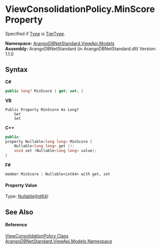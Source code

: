 # ViewConsolidationPolicy.MinScore Property 
 

Specified if <a href="83067da1-4588-251a-c7b1-38473cbd32cd">Type</a> is <a href="69895894-2cf4-10aa-c69f-385f2430d8d3">TierType</a>.

**Namespace:**&nbsp;<a href="23bbeb16-c099-4f2c-4dad-2e67e1a19df4">ArangoDBNetStandard.ViewApi.Models</a><br />**Assembly:**&nbsp;ArangoDBNetStandard (in ArangoDBNetStandard.dll) Version: 1.1.0

## Syntax

**C#**<br />
``` C#
public long? MinScore { get; set; }
```

**VB**<br />
``` VB
Public Property MinScore As Long?
	Get
	Set
```

**C++**<br />
``` C++
public:
property Nullable<long long> MinScore {
	Nullable<long long> get ();
	void set (Nullable<long long> value);
}
```

**F#**<br />
``` F#
member MinScore : Nullable<int64> with get, set

```


#### Property Value
Type: <a href="https://docs.microsoft.com/dotnet/api/system.nullable-1" target="_blank" rel="noopener noreferrer">Nullable</a>(<a href="https://docs.microsoft.com/dotnet/api/system.int64" target="_blank" rel="noopener noreferrer">Int64</a>)

## See Also


#### Reference
<a href="a7f55422-d362-7371-9e47-d2786c89b753">ViewConsolidationPolicy Class</a><br /><a href="23bbeb16-c099-4f2c-4dad-2e67e1a19df4">ArangoDBNetStandard.ViewApi.Models Namespace</a><br />